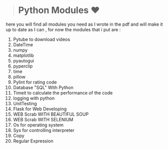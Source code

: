 > # Python Modules ❤️

here you will find all modules you need as I wrote in the pdf and will
make it up to date as I can , for now the modules that i put are :

1.  Pytube to download videos
2.  DateTime
3.  numpy
4.  matplotlib
5.  pyautogui
6.  pyperclip
7.  time
8.  pillow
9.  Pylint for rating code
10.  Database "SQL" With Python
11.  Timeit to calculate the performance of the code
12.  logging with python
13.  UnitTesting
14.  Flask for Web Developing
15.  WEB Scrab WITH BEAUTIFUL SOUP
16.  WEB Scrab WITH SELENIUM
17.  Os for operating system
18.  Sys for controlling interpreter
19.  Copy
20.  Regular Expression
